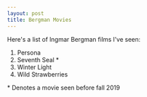 ```yaml
---
layout: post
title: Bergman Movies
---
```


Here's a list of Ingmar Bergman films I've seen:

1. Persona
2. Seventh Seal *
3. Winter Light
4. Wild Strawberries

\* Denotes a movie seen before fall 2019

